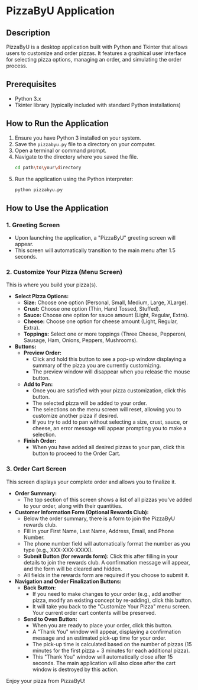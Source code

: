# PizzaByU Application

## Description

PizzaByU is a desktop application built with Python and Tkinter that allows users to customize and order pizzas. It features a graphical user interface for selecting pizza options, managing an order, and simulating the order process.

## Prerequisites

- Python 3.x
- Tkinter library (typically included with standard Python installations)

## How to Run the Application

1.  Ensure you have Python 3 installed on your system.
2.  Save the `pizzabyu.py` file to a directory on your computer.
3.  Open a terminal or command prompt.
4.  Navigate to the directory where you saved the file.
    ```sh
    cd path\to\your\directory
    ```
5.  Run the application using the Python interpreter:
    ```sh
    python pizzabyu.py
    ```

## How to Use the Application

### 1. Greeting Screen

- Upon launching the application, a "PizzaByU" greeting screen will appear.
- This screen will automatically transition to the main menu after 1.5 seconds.

### 2. Customize Your Pizza (Menu Screen)

This is where you build your pizza(s).

- **Select Pizza Options:**
  - **Size:** Choose one option (Personal, Small, Medium, Large, XLarge).
  - **Crust:** Choose one option (Thin, Hand Tossed, Stuffed).
  - **Sauce:** Choose one option for sauce amount (Light, Regular, Extra).
  - **Cheese:** Choose one option for cheese amount (Light, Regular, Extra).
  - **Toppings:** Select one or more toppings (Three Cheese, Pepperoni, Sausage, Ham, Onions, Peppers, Mushrooms).
- **Buttons:**
  - **Preview Order:**
    - Click and hold this button to see a pop-up window displaying a summary of the pizza you are currently customizing.
    - The preview window will disappear when you release the mouse button.
  - **Add to Pan:**
    - Once you are satisfied with your pizza customization, click this button.
    - The selected pizza will be added to your order.
    - The selections on the menu screen will reset, allowing you to customize another pizza if desired.
    - If you try to add to pan without selecting a size, crust, sauce, or cheese, an error message will appear prompting you to make a selection.
  - **Finish Order:**
    - When you have added all desired pizzas to your pan, click this button to proceed to the Order Cart.

### 3. Order Cart Screen

This screen displays your complete order and allows you to finalize it.

- **Order Summary:**
  - The top section of this screen shows a list of all pizzas you've added to your order, along with their quantities.
- **Customer Information Form (Optional Rewards Club):**
  - Below the order summary, there is a form to join the PizzaByU rewards club.
  - Fill in your First Name, Last Name, Address, Email, and Phone Number.
  - The phone number field will automatically format the number as you type (e.g., XXX-XXX-XXXX).
  - **Submit Button (for rewards form):** Click this after filling in your details to join the rewards club. A confirmation message will appear, and the form will be cleared and hidden.
  - All fields in the rewards form are required if you choose to submit it.
- **Navigation and Order Finalization Buttons:**
  - **Back Button:**
    - If you need to make changes to your order (e.g., add another pizza, modify an existing concept by re-adding), click this button.
    - It will take you back to the "Customize Your Pizza" menu screen. Your current order cart contents will be preserved.
  - **Send to Oven Button:**
    - When you are ready to place your order, click this button.
    - A "Thank You" window will appear, displaying a confirmation message and an estimated pick-up time for your order.
    - The pick-up time is calculated based on the number of pizzas (15 minutes for the first pizza + 3 minutes for each additional pizza).
    - This "Thank You" window will automatically close after 15 seconds. The main application will also close after the cart window is destroyed by this action.

Enjoy your pizza from PizzaByU!
